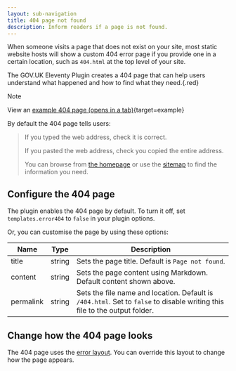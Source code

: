 ```yaml
---
layout: sub-navigation
title: 404 page not found
description: Inform readers if a page is not found.
---
```


When someone visits a page that does not exist on your site, most static website hosts will show a custom 404 error page if you provide one in a certain location, such as `404.html` at the top level of your site.

The GOV.UK Eleventy Plugin creates a 404 page that can help users understand what happened and how to find what they need.{.red}

> [!NOTE]
> View an [example 404 page (opens in a tab)](/example/404){target=example}

By default the 404 page tells users:

> If you typed the web address, check it is correct.
>
> If you pasted the web address, check you copied the entire address.
>
> You can browse from [the homepage](/) or use the [sitemap](/sitemap) to find the information you need.

## Configure the 404 page

The plugin enables the 404 page by default. To turn it off, set `templates.error404` to `false` in your plugin options.

Or, you can customise the page by using these options:

| Name      | Type   | Description                                                                                                                |
| --------- | ------ | -------------------------------------------------------------------------------------------------------------------------- |
| title     | string | Sets the page title. Default is `Page not found`.                                                                          |
| content   | string | Sets the page content using Markdown. Default content shown above.                                                         |
| permalink | string | Sets the file name and location. Default is `/404.html`. Set to `false` to disable writing this file to the output folder. |

## Change how the 404 page looks

The 404 page uses the [error layout](/layouts/error). You can override this layout to change how the page appears.

